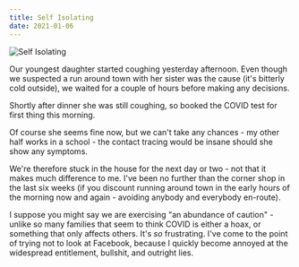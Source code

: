 ```yaml
---
title: Self Isolating
date: 2021-01-06
---
```


![Self Isolating](https://source.unsplash.com/vP3pnOoCiYE/1600x900)

Our youngest daughter started coughing yesterday afternoon. Even though we suspected a run around town with her sister was the cause (it's bitterly cold outside), we waited for a couple of hours before making any decisions.

Shortly after dinner she was still coughing, so booked the COVID test for first thing this morning.

Of course she seems fine now, but we can't take any chances - my other half works in a school - the contact tracing would be insane should she show any symptoms.

We're therefore stuck in the house for the next day or two - not that it makes much difference to me. I've been no further than the corner shop in the last six weeks (if you discount running around town in the early hours of the morning now and again - avoiding anybody and everybody en-route).

I suppose you might say we are exercising "an abundance of caution" - unlike so many families that seem to think COVID is either a hoax, or something that only affects others. It's *so* frustrating. I've come to the point of trying not to look at Facebook, because I quickly become annoyed at the widespread entitlement, bullshit, and outright lies.
